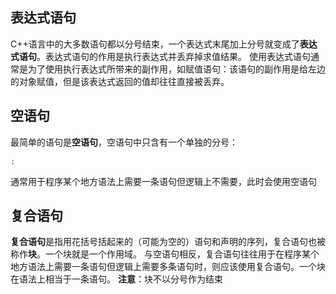 ## 表达式语句
C++语言中的大多数语句都以分号结束，一个表达式末尾加上分号就变成了**表达式语句**。表达式语句的作用是执行表达式并丢弃掉求值结果。
使用表达式语句通常是为了使用执行表达式所带来的副作用，如赋值语句：该语句的副作用是给左边的对象赋值，但是该表达式返回的值却往往直接被丢弃。

## 空语句
最简单的语句是**空语句**，空语句中只含有一个单独的分号：
```c++
;
```
通常用于程序某个地方语法上需要一条语句但逻辑上不需要，此时会使用空语句

## 复合语句
**复合语句**是指用花括号括起来的（可能为空的）语句和声明的序列，复合语句也被称作**块**。一个块就是一个作用域。
与空语句相反，复合语句往往用于在程序某个地方语法上需要一条语句但逻辑上需要多条语句时，则应该使用复合语句。一个块在语法上相当于一条语句。
**注意**：块不以分号作为结束